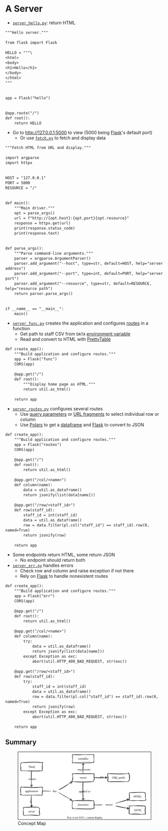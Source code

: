 # A Server

-   [`server_hello.py`](./server_hello.py): return HTML

```{file="server_hello.py"}
"""Hello server."""

from flask import Flask

HELLO = """\
<html>
<body>
<h1>Hello</h1>
</body>
</html>
"""


app = Flask("hello")


@app.route("/")
def root():
    return HELLO
```

-   Go to http://127.0.0.1:5000 to view (5000 being [Flask][flask]'s default port)
    -   Or use [`fetch.py`](./fetch.py) to fetch and display data

```{file="fetch.py"}
"""Fetch HTML from URL and display."""

import argparse
import httpx


HOST = "127.0.0.1"
PORT = 5000
RESOURCE = "/"


def main():
    """Main driver."""
    opt = parse_args()
    url = f"http://{opt.host}:{opt.port}{opt.resource}"
    response = httpx.get(url)
    print(response.status_code)
    print(response.text)


def parse_args():
    """Parse command-line arguments."""
    parser = argparse.ArgumentParser()
    parser.add_argument("--host", type=str, default=HOST, help="server address")
    parser.add_argument("--port", type=int, default=PORT, help="server port")
    parser.add_argument("--resource", type=str, default=RESOURCE, help="resource path")
    return parser.parse_args()


if __name__ == "__main__":
    main()
```

-   [`server_func.py`](./server_func.py) creates the application and configures [routes](g:route) in a function
    -   Get path to staff CSV from `DATA` [environment variable](g:env-var)
    -   Read and convert to HTML with [PrettyTable][prettytable]

```{file="server_func.py:create"}
def create_app():
    """Build application and configure routes."""
    app = Flask("func")
    CORS(app)

    @app.get("/")
    def root():
        """Display home page as HTML."""
        return util.as_html()

    return app
```

-   [`server_routes.py`](./server_routes.py) configures several routes
    -   Use [query parameters](g:query-parameter) or [URL fragments](g:url-fragment)
        to select individual row or column
    -   Use [Polars][polars] to get a [dataframe](g:dataframe) and [Flask][flask] to convert to JSON

```{file="server_routes.py:create"}
def create_app():
    """Build application and configure routes."""
    app = Flask("routes")
    CORS(app)

    @app.get("/")
    def root():
        return util.as_html()

    @app.get("/col/<name>")
    def column(name):
        data = util.as_dataframe()
        return jsonify(list(data[name]))

    @app.get("/row/<staff_id>")
    def row(staff_id):
        staff_id = int(staff_id)
        data = util.as_dataframe()
        row = data.filter(pl.col("staff_id") == staff_id).row(0, named=True)
        return jsonify(row)

    return app
```

-   Some endpoints return HTML, some return JSON
    -   No endpoint should return both
-   [`server_err.py`](./server_err.py) handles errors
    -   Check row and column and raise exception if not there
    -   Rely on [Flask][flask] to handle nonexistent routes

```{file="server_err.py:create"}
def create_app():
    """Build application and configure routes."""
    app = Flask("err")
    CORS(app)

    @app.get("/")
    def root():
        return util.as_html()

    @app.get("/col/<name>")
    def column(name):
        try:
            data = util.as_dataframe()
            return jsonify(list(data[name]))
        except Exception as exc:
            abort(util.HTTP_400_BAD_REQUEST, str(exc))

    @app.get("/row/<staff_id>")
    def row(staff_id):
        try:
            staff_id = int(staff_id)
            data = util.as_dataframe()
            row = data.filter(pl.col("staff_id") == staff_id).row(0, named=True)
            return jsonify(row)
        except Exception as exc:
            abort(util.HTTP_400_BAD_REQUEST, str(exc))

    return app
```

## Summary

<figure id="server-concept-map">
  <img src="./server_concept_map.svg" alt="concept map of Flask server">
  <figcaption>Concept Map</figcaption>
</figure>

[flask]: https://flask.palletsprojects.com/
[polars]: https://pola.rs/
[prettytable]: https://pypi.org/project/prettytable/
